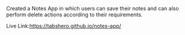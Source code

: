 Created a Notes App in which users can save their notes and can
also perform delete actions according to their requirements.

Live Link:https://tabshero.github.io/notes-app/
